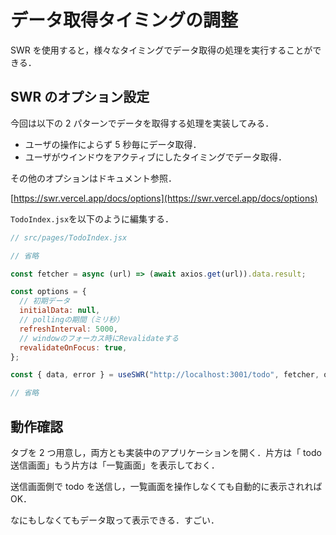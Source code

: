 # データ取得タイミングの調整

SWR を使用すると，様々なタイミングでデータ取得の処理を実行することができる．

## SWR のオプション設定

今回は以下の 2 パターンでデータを取得する処理を実装してみる．

- ユーザの操作によらず 5 秒毎にデータ取得．
- ユーザがウインドウをアクティブにしたタイミングでデータ取得．

その他のオプションはドキュメント参照．

[https://swr.vercel.app/docs/options](https://swr.vercel.app/docs/options)

`TodoIndex.jsx`を以下のように編集する．

```js
// src/pages/TodoIndex.jsx

// 省略

const fetcher = async (url) => (await axios.get(url)).data.result;

const options = {
  // 初期データ
  initialData: null,
  // pollingの期間（ミリ秒）
  refreshInterval: 5000,
  // windowのフォーカス時にRevalidateする
  revalidateOnFocus: true,
};

const { data, error } = useSWR("http://localhost:3001/todo", fetcher, options);

// 省略
```

## 動作確認

タブを 2 つ用意し，両方とも実装中のアプリケーションを開く．片方は「 todo 送信画面」もう片方は「一覧画面」を表示しておく．

送信画面側で todo を送信し，一覧画面を操作しなくても自動的に表示されれば OK．

なにもしなくてもデータ取って表示できる．すごい．
